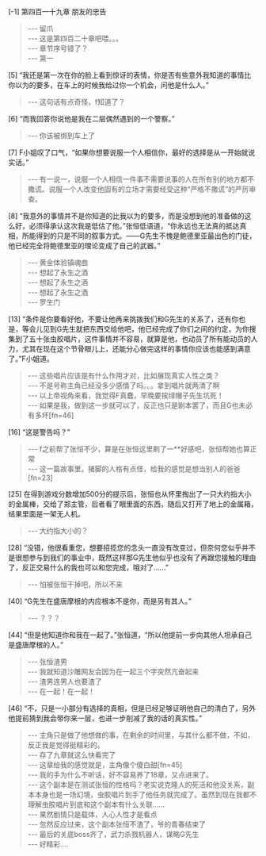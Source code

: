 
[-1] 第四百一十九章 朋友的忠告
>--- 留爪<br>
>--- 这是第四百二十章吧喂。。。<br>
>--- 章节序号错了？<br>
>--- 第一<br>

[5] “我还是第一次在你的脸上看到惊讶的表情，你是否有些意外我知道的事情比你以为的要多，在车上的时候我给过你一个机会，问他是什么人。”
>--- 这句话有点奇怪，f知道了？<br>

[6] “而我回答你说他是我在二层偶然遇到的一个警察。”
>--- 你该被绑到车上了<br>

[7] F小姐叹了口气，“如果你想要说服一个人相信你，最好的选择是从一开始就说实话。”
>--- 有一说一，说服一个人相信一件事不需要说事的人在所有别的地方都不撒谎。说服一个人改变他固有的立场才需要经受这种“严格不撒谎”的严厉审查。<br>

[8] “我意外的事情并不是你知道的比我以为的要多，而是没想到他的准备做的这么好，必须得承认这次我是低估了他。”张恒低语道，“你永远也无法真的抵达真相，所能得到的只是不同的叙事方式。——G先生不愧是鲍德里亚最出色的门徒，他已经完全将鲍德里亚的理论变成了自己的武器。”
>--- 黄金体验镇魂曲<br>
>--- 想起了永生之酒<br>
>--- 想起了永生之酒<br>
>--- 想起了永生之酒<br>
>--- 罗生门<br>

[13] “条件是你要看好他，不要让他再来挑拨我们和G先生的关系了，还有你也是，等会儿见到G先生就把东西交给他吧，他已经完成了你们之间的约定，为你搜集到了五十张虫胶唱片，这件事情并不容易，就算是他，也动员了所有能动员的人力，尤其在现在这个节骨眼儿上，还能分心做完这样的事情你应该也能感到满意了。”F小姐道。
>--- 这些唱片应该是有什么作用才对，比如展现真实人性之类？<br>
>--- 不是号称主角已经没多少感情了吗。。。拿到唱片就两清了啊<br>
>--- 以上帝视角来看，我觉得F真蠢，早晚要挨绿帽子先生坑死！<br>
>--- 如果是我，做到这一步就可以了，反正也只是剧本罢了，而且G也未必有多坏[fn=46]<br>

[16] “这是警告吗？”
>--- f之前帮了张恒不少，算是在张恒这里刷了一**好感吧，张恒帮她也算正常<br>
>--- 这一篇故事里，猪脚的人格有点怪，给我的感觉是想当别人的爸爸[fn=23]<br>

[25] 在得到游戏分数增加500分的提示后，张恒也从怀里掏出了一只大约指大小的金属棒，交给了郑主管，后者看了眼里面的东西，随后又打开了地上的金属箱，结果里面是一架无人机。
>--- 大约指大小的？<br>

[28] “没错，他很看重您，想要招揽您的念头一直没有改变过，但奈何您似乎并不是很想参与到我们的事业中，既然这样那G先生他似乎也没有了再跟您接触的理由了，反正交易什么的我也可以和您完成，哦对了……”
>--- 怕被张恒干掉吧，所以不来<br>

[40] “G先生在盛唐摩根的内应根本不是你，而是另有其人。”
>--- ？？？<br>

[44] “但是他知道你和我在一起了。”张恒道，“所以他提前一步向其他人坦承自己是盛唐摩根的人。”
>--- 张恒渣男<br>
>--- 我就知道沙雕网友会因为在一起三个字突然亢奋起来<br>
>--- 渣男连男人也要渣了<br>
>--- 在一起！在一起！<br>

[46] “不，只是一小部分有选择的真相，但是已经足够证明他自己的清白了，另外他提前猜到我会带你来一层，也进一步削减了我的话的真实性。”
>--- 主角只是做了他想做的事，在剩余的时间里，与其什么都不做，不如，反正我是觉得挺精彩的。<br>
>--- 存了九章就这么快看完了<br>
>--- 这章给我的感觉就是，主角像个傻白甜[fn=45]<br>
>--- 我的手为什么不听话，好不容易养了18章，又点进来了。<br>
>--- 这个副本是在测试张恒的性格吗？老实说克隆人的死活和他没关系，副本本身也是一场幻境，虫胶唱片到手了他任务就完成了。虽然到现在我都不理解虫胶唱片到底和这个副本有什么关联……<br>
>--- 果然剧情只是载体，人心人性才是看点<br>
>--- 忽然反应过来，这个副本张恒不渣了，爷的青春结束了<br>
>--- 最后的关底boss齐了，武力杀戮机器人，谋略G先生<br>
>--- 好精彩....<br>
